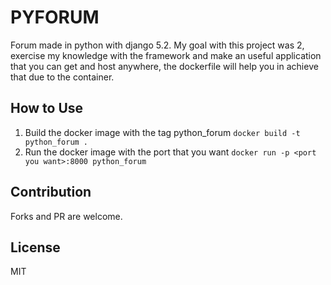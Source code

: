 # PYFORUM

Forum made in python with django 5.2. My goal with this project was 2, exercise my knowledge with the framework and make an useful application that you can get and host anywhere, the dockerfile will help you in achieve that due to the container.

## How to Use

1. Build the docker image with the tag python\_forum `docker build -t python_forum .`
2. Run the docker image with the port that you want `docker run -p <port you want>:8000 python_forum`

## Contribution

Forks and PR are welcome.

## License

MIT
